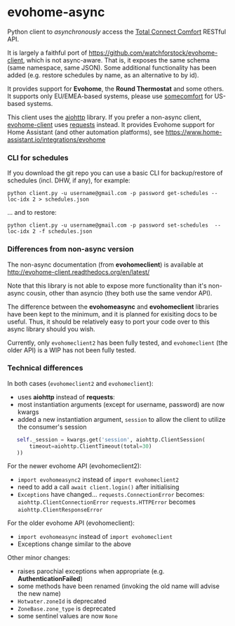 evohome-async
==============

Python client to _asynchronously_ access the [Total Connect Comfort](https://international.mytotalconnectcomfort.com/Account/Login) RESTful API.

It is largely a faithful port of https://github.com/watchforstock/evohome-client, which is not async-aware.  That is, it exposes the same schema (same namespace, same JSON). Some additional functionality has been added (e.g. restore schedules by name, as an alternative to by id).

It provides support for **Evohome**, the **Round Thermostat** and some others. It supports only EU/EMEA-based systems, please use [somecomfort](https://github.com/mkmer/AIOSomecomfort) for US-based systems.

This client uses the [aiohttp](https://pypi.org/project/aiohttp/) library. If you prefer a non-async client, [evohome-client](https://github.com/watchforstock/evohome-client) uses [requests](https://pypi.org/project/requests/) instead. It provides Evohome support for Home Assistant (and other automation platforms), see https://www.home-assistant.io/integrations/evohome

### CLI for schedules

If you download the git repo you can use a basic CLI for backup/restore of schedules (incl. DHW, if any), for example:
```
python client.py -u username@gmail.com -p password get-schedules --loc-idx 2 > schedules.json
```
... and to restore:
```
python client.py -u username@gmail.com -p password set-schedules  --loc-idx 2 -f schedules.json
```

### Differences from non-async version
The non-async documentation (from **evohomeclient**) is available at http://evohome-client.readthedocs.org/en/latest/

Note that this library is not able to expose more functionality than it's non-async cousin, other than asyncio (they both use the same vendor API).

The difference between the **evohomeasync** and **evohomeclient** libraries have been kept to the minimum, and it is planned for exisiting docs to be useful.  Thus, it should be relatively easy to port your code over to this async library should you wish.

Currently, only `evohomeclient2` has been fully tested, and `evohomeclient` (the older API) is a WIP has not been fully tested.

### Technical differences
In both cases (`evohomeclient2` and `evohomeclient`):
 - uses **aiohttp** instead of **requests**:
 - most instantiation arguments (except for username, password) are now kwargs
 - added a new instantiation argument, `session` to allow the client to utilize the consumer's session
 ```python
    self._session = kwargs.get('session', aiohttp.ClientSession(
        timeout=aiohttp.ClientTimeout(total=30)
    ))
```

For the newer evohome API (evohomeclient2):
 - `import evohomeasync2` instead of `import evohomeclient2`
 - need to add a call `await client.login()` after initialising
 - `Exceptions` have changed...
    `requests.ConnectionError` becomes: `aiohttp.ClientConnectionError`
    `requests.HTTPError` becomes `aiohttp.ClientResponseError`

For the older evohome API (evohomeclient):
 - `import evohomeasync` instead of `import evohomeclient`
 - Exceptions change similar to the above

Other minor changes:
 - raises parochial exceptions when appropriate (e.g. **AuthenticationFailed**)
 - some methods have been renamed (invoking the old name will advise the new name)
 - `Hotwater.zoneId` is deprecated
 - `ZoneBase.zone_type` is deprecated
 - some sentinel values are now `None`

